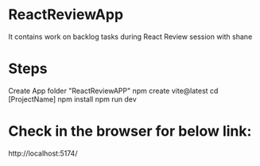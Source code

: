 # ReactReviewApp
It contains work on backlog tasks during React Review session with shane
# Steps
Create App folder "ReactReviewAPP"
npm create vite@latest
cd [ProjectName]
npm install
npm run dev

# Check in the browser for below link: 
http://localhost:5174/

